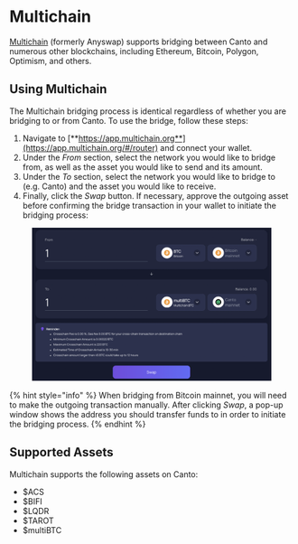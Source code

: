 # Multichain

[Multichain](https://app.multichain.org) (formerly Anyswap) supports bridging between Canto and numerous other blockchains, including Ethereum, Bitcoin, Polygon, Optimism, and others.

## Using Multichain

The Multichain bridging process is identical regardless of whether you are bridging to or from Canto. To use the bridge, follow these steps:

1. Navigate to [**https://app.multichain.org**](https://app.multichain.org/#/router) and connect your wallet.
2. Under the _From_ section, select the network you would like to bridge from, as well as the asset you would like to send and its amount.
3. Under the _To_ section, select the network you would like to bridge to (e.g. Canto) and the asset you would like to receive.
4. Finally, click the _Swap_ button. If necessary, approve the outgoing asset before confirming the bridge transaction in your wallet to initiate the bridging process:

<figure><img src="../../.gitbook/assets/multichain-to-canto-btc.png" alt=""><figcaption></figcaption></figure>

{% hint style="info" %}
When bridging from Bitcoin mainnet, you will need to make the outgoing transaction manually. After clicking _Swap_, a pop-up window shows the address you should transfer funds to in order to initiate the bridging process.
{% endhint %}

## Supported Assets

Multichain supports the following assets on Canto:

* $ACS
* $BIFI
* $LQDR
* $TAROT
* $multiBTC
